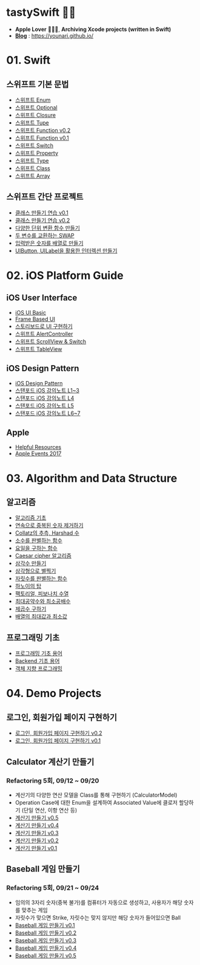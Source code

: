 # tastySwift 📝💛
- **Apple Lover** 👍🏻💙, **Archiving Xcode projects (written in Swift)**
- **[Blog](https://younari.github.io/)** : https://younari.github.io/

# 01. Swift
## 스위프트 기본 문법
- [스위프트 Enum](https://younari.github.io/2017-09-19/enumeration)
- [스위프트 Optional](https://younari.github.io/2017-09-19/Optionals)
- [스위프트 Closure](https://younari.github.io/2017-09-19/Closure)
- [스위프트 Tupe](https://younari.github.io/2017-09-18/TupleType)
- [스위프트 Function v0.2](https://younari.github.io/2017-09-14/Function)
- [스위프트 Function v0.1](https://younari.github.io/2017-09-09/Function)
- [스위프트 Switch](https://younari.github.io/2017-09-18/SwitchCase)
- [스위프트 Property](https://younari.github.io/2017-09-18/Property)
- [스위프트 Type](https://younari.github.io/2017-09-14/swiftTypes)
- [스위프트 Class](https://younari.github.io/2017-09-14/Class)
- [스위프트 Array](https://younari.github.io/2017-09-14/Array)

## 스위프트 간단 프로젝트
- [클래스 만들기 연습 v0.1](https://younari.github.io/2017-09-13/ClassV01)
- [클래스 만들기 연습 v0.2](https://younari.github.io/2017-09-13/ClassV02)
- [다양한 단위 변환 함수 만들기](https://younari.github.io/2017-09-08/UnitFunc)
- [두 변수를 교환하는 SWAP](https://younari.github.io/2017-09-08/SWAP)
- [입력받은 숫자를 배열로 만들기](https://younari.github.io/2017-09-09/IntArray)
- [UIButton, UILabel을 활용한 인터렉션 만들기](https://younari.github.io/2017-09-26/UIButtonSampleCode)


# 02. iOS Platform Guide
## iOS User Interface
- [iOS UI Basic](https://younari.github.io/2017-09-25/iOSUIGuide)
- [Frame Based UI](https://github.com/younari/tastySwift/tree/master/0929_UIViewReview)
- [스토리보드로 UI 구현하기](https://younari.github.io/2017-09-17/StoryBoardBasic)
- [스위프트 AlertController](https://younari.github.io/2017-09-27/AlertController)
- [스위프트 ScrollView & Switch](https://younari.github.io/2017-09-27/ScrollView)
- [스위프트 TableView](https://younari.github.io/2017-09-30/UITableView)

## iOS Design Pattern
- [iOS Design Pattern](https://younari.github.io/2017-09-16/iOSDesignPattern)
- [스탠포드 iOS 강의노트 L1~3](https://younari.github.io/2017-09-16/StanfordSwift01)
- [스탠포드 iOS 강의노트 L4](https://younari.github.io/2017-09-16/StanfordSwift02)
- [스탠포드 iOS 강의노트 L5](https://younari.github.io/2017-09-16/StanfordSwift03)
- [스탠포드 iOS 강의노트 L6~7](https://younari.github.io/2017-09-16/StanfordSwift04)

## Apple
- [Helpful Resources](https://younari.github.io/2017-09-12/HelpfulResources)
- [Apple Events 2017](https://younari.github.io/2017-09-12/AppleEvents2017)


# 03. Algorithm and Data Structure
## 알고리즘
- [알고리즘 기초](https://younari.github.io/2017-09-07/Algorithm)
- [연속으로 중복된 숫자 제거하기](https://younari.github.io/2017-09-11/RepeatedNumber)
- [Collatz의 추측, Harshad 수](https://younari.github.io/2017-09-11/collatzHarshad)
- [소수를 판별하는 함수](https://younari.github.io/2017-09-11/PrimeNumber)
- [요일을 구하는 함수](https://younari.github.io/2017-09-10/Calendar)
- [Caesar cipher 알고리즘](https://younari.github.io/2017-09-10/CaesarCipher)
- [삼각수 만들기](https://younari.github.io/2017-09-09/TriangleNumber)
- [삼각형으로 별찍기](https://younari.github.io/2017-09-09/SwiftStar)
- [자릿수를 판별하는 함수](https://younari.github.io/2017-09-11/CountOfdigit)
- [하노이의 탑](https://younari.github.io/2017-09-11/HanoiTower)
- [팩토리얼, 피보나치 수열](https://younari.github.io/2017-09-11/FactorialPibonacci)
- [최대공약수와 최소공배수](https://younari.github.io/2017-09-11/GCDLCD)
- [제곱수 구하기](https://younari.github.io/2017-09-11/Power)
- [배열의 최대값과 최소값](https://younari.github.io/2017-09-09/MinMax)

## 프로그래밍 기초
- [프로그래밍 기초 용어](https://younari.github.io/2017-09-05/Program)
- [Backend 기초 용어](https://younari.github.io/2017-09-06/Backend)
- [객체 지향 프로그래밍](https://younari.github.io/2017-09-13/Object)

# 04. Demo Projects
## 로그인, 회원가입 페이지 구현하기
- [로그인, 회원가입 페이지 구현하기 v0.2](https://younari.github.io/2017-09-28/SignUpSignInV02)
- [로그인, 회원가입 페이지 구현하기 v0.1](https://younari.github.io/2017-09-28/SignUpSignInV01)

## Calculator 계산기 만들기
### Refactoring 5회, 09/12 ~ 09/20
- 계산기의 다양한 연산 모델을 Class를 통해 구현하기 (CalculatorModel)
- Operation Case에 대한 Enum을 설계하여 Associated Value에 클로저 할당하기 (단일 연산, 이항 연산 등)
- [계산기 만들기 v0.5](https://younari.github.io/2017-09-15/Calculator_05)
- [계산기 만들기 v0.4](https://younari.github.io/2017-09-15/Calculator_04)
- [계산기 만들기 v0.3](https://younari.github.io/2017-09-15/Calculator_03)
- [계산기 만들기 v0.2](https://younari.github.io/2017-09-15/Calculator_02)
- [계산기 만들기 v0.1](https://younari.github.io/2017-09-15/Calculator_01)

## Baseball 게임 만들기
### Refactoring 5회, 09/21 ~ 09/24
- 임의의 3자리 숫자(중복 불가)를 컴퓨터가 자동으로 생성하고, 사용자가 해당 숫자를 맞추는 게임
- 자릿수가 맞으면 Strike, 자릿수는 맞지 않지만 해당 숫자가 들어있으면 Ball
- [Baseball 게임 만들기 v0.1](https://younari.github.io/2017-09-21/BaseballGameV0.1)
- [Baseball 게임 만들기 v0.2](https://younari.github.io/2017-09-22/BaseballGameV0.2)
- [Baseball 게임 만들기 v0.3](https://younari.github.io/2017-09-22/BaseballGameV0.3)
- [Baseball 게임 만들기 v0.4](https://younari.github.io/2017-09-22/BaseballGameV0.4)
- [Baseball 게임 만들기 v0.5](https://younari.github.io/2017-09-23/BaseballGameV0.5)